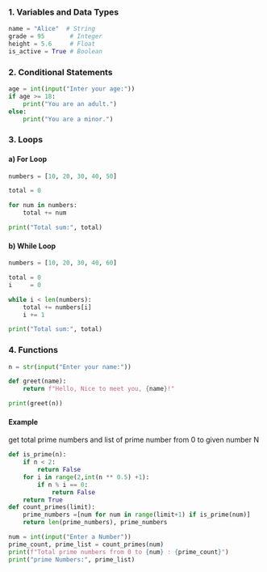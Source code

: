 ### 1. Variables and Data Types
```python
name = "Alice"  # String
grade = 95       # Integer
height = 5.6     # Float
is_active = True # Boolean
```

### 2. Conditional Statements
```python
age = int(input("Inter your age:"))
if age >= 18:
    print("You are an adult.")
else:
    print("You are a minor.")
```
### 3. Loops
#### a) For Loop
```python
numbers = [10, 20, 30, 40, 50]  

total = 0 

for num in numbers:
    total += num 

print("Total sum:", total)
```
#### b) While Loop
```python
numbers = [10, 20, 30, 40, 60]

total = 0
i     = 0

while i < len(numbers):  
    total += numbers[i]
    i += 1

print("Total sum:", total)
```
### 4. Functions
```python
n = str(input("Enter your name:"))

def greet(name):
    return f"Hello, Nice to meet you, {name}!"

print(greet(n))
```
#### Example 
get  total prime numbers and list of prime number from 0 to given number N
```python
def is_prime(n):
    if n < 2:
        return False
    for i in range(2,int(n ** 0.5) +1):
        if n % i == 0:
            return False
    return True
def count_primes(limit):
    prime_numbers =[num for num in range(limit+1) if is_prime(num)]
    return len(prime_numbers), prime_numbers

num = int(input("Enter a Number"))
prime_count, prime_list = count_primes(num)
print(f"Total prime numbers from 0 to {num} : {prime_count}")
print("prime Numbers:", prime_list)
```